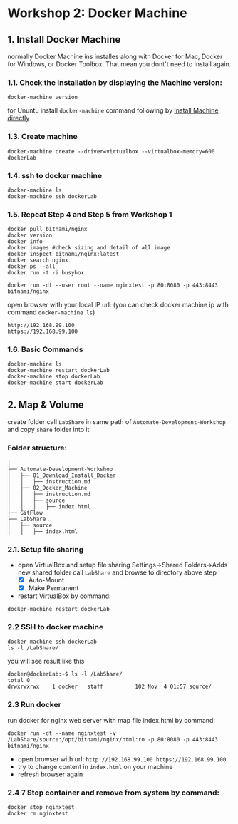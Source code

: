 # Workshop 2: Docker Machine

## 1. Install Docker Machine
normally Docker Machine ins installes along with Docker for Mac, Docker for Windows, or Docker Toolbox.
That mean you dont't need to install again.

### 1.1. Check the installation by displaying the Machine version:

```
docker-machine version
```
for Ununtu install ```docker-machine``` command following by [Install Machine directly](https://docs.docker.com/machine/install-machine/)

### 1.3. Create machine

```
docker-machine create --driver=virtualbox --virtualbox-memory=600 dockerLab
```

### 1.4. ssh to docker machine

```
docker-machine ls
docker-machine ssh dockerLab
```

### 1.5. Repeat Step 4 and Step 5 from Workshop 1

```
docker pull bitnami/nginx
docker version
docker info
docker images #check sizing and detail of all image
docker inspect bitnami/nginx:latest
docker search nginx
docker ps --all 
docker run -t -i busybox

docker run -dt --user root --name nginxtest -p 80:8080 -p 443:8443 bitnami/nginx
```

open browser with your local IP url:
(you can check docker machine ip with command ```docker-machine ls```)

```
http://192.168.99.100
https://192.168.99.100
```

### 1.6. Basic Commands

```
docker-machine ls
docker-machine restart dockerLab
docker-machine stop dockerLab
docker-machine start dockerLab
```

## 2. Map & Volume
create folder call ```LabShare``` in same path of ```Automate-Development-Workshop``` and copy ```share``` folder into it

### Folder structure:

```
│
├── Automate-Development-Workshop
│   ├── 01_Download_Install_Docker
│   │   ├── instruction.md
│   ├── 02_Docker_Machine
│   │   ├── instruction.md
│   │   ├── source
│   │   │   ├── index.html
├── GitFlow
├── LabShare
│   ├── source
│   │   ├── index.html
```

### 2.1. Setup file sharing

- open VirtualBox and setup file sharing
Settings->Shared Folders->Adds new shared folder call ```LabShare``` and browse to directory above step
	- [x] Auto-Mount
	- [x] Make Permanent
	
- restart VirtualBox by command:

```
docker-machine restart dockerLab
```

### 2.2 SSH to docker machine

```
docker-machine ssh dockerLab
ls -l /LabShare/
```

you will see result like this

```
docker@dockerLab:~$ ls -l /LabShare/
total 0
drwxrwxrwx    1 docker   staff          102 Nov  4 01:57 source/
```

### 2.3 Run docker 
run docker for nginx web server with map file index.html by command:

```
docker run -dt --name nginxtest -v /LabShare/source:/opt/bitnami/nginx/html:ro -p 80:8080 -p 443:8443 bitnami/nginx
```

- open browser with url: ```http://192.168.99.100 https://192.168.99.100```
- try to change content in ```index.html``` on your machine
- refresh browser again 


### 2.4 7 Stop container and remove from system by command:

```
docker stop nginxtest
docker rm nginxtest
```
